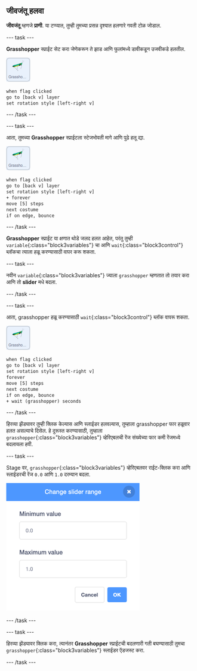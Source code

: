 ## जीवजंतू हलवा

**जीवजंतू** म्हणजे **प्राणी**. या टप्प्यात, तुम्ही तुमच्या प्रसन्न दृश्यात हलणारे गवती टोळ जोडाल.

--- task ---

**Grasshopper** स्प्राईट सेट करा जेणेकरून ते झाड आणि फुलांमध्ये डावीकडून उजवीकडे हलतील.

![Grasshopper स्प्राईटची इमेज](images/grasshopper-sprite.png)

```blocks3
when flag clicked
go to [back v] layer
set rotation style [left-right v]
```

--- /task ---

--- task ---

आता, तुमच्या **Grasshopper** स्प्राईटला स्टेजभोवती मागे आणि पुढे हलू द्या.

![grasshopper स्प्राईटची इमेज](images/grasshopper-sprite.png)

```blocks3
when flag clicked
go to [back v] layer
set rotation style [left-right v]
+ forever
move [5] steps
next costume
if on edge, bounce
```
--- /task ---

**Grasshopper** स्प्राईट या क्षणात थोडे जलद हलत आहेत, परंतु तुम्ही `variable`{:class="block3variables"} चा आणि `wait`{:class="block3control"} ब्लॉकचा त्याला हळू करण्यासाठी वापर करू शकता.

--- task ---

नवीन `variable`{:class="block3variables"} ज्याला `grasshopper` म्हणतात तो तयार करा आणि तो **slider** मधे बदला.

--- /task ---

--- task ---

आता, grasshopper हळू करण्यासाठी `wait`{:class="block3control"} ब्लॉक वापरू शकता.

![grasshopper स्प्राईटची इमेज](images/grasshopper-sprite.png)

```blocks3
when flag clicked
go to [back v] layer
set rotation style [left-right v]
forever
move [5] steps
next costume
if on edge, bounce
+ wait (grasshopper) seconds
```

--- /task ---

हिरव्या झेंड्यावर तुम्ही क्लिक केल्यास आणि स्लाईडर हलवल्यास, तुम्हाला grasshopper फार हळूवार हलत असल्याचे दिसेल. हे दुरूस्त करण्यासाठी, तुम्हाला `grasshopper`{:class="block3variables"} व्हेरिएबलची रेंज संख्येच्या फार कमी रेंजमध्ये बदलायला हवी.

--- task ---

Stage वर, `grasshopper`{:class="block3variables"} व्हेरिएबलवर राईट-क्लिक करा आणि स्लाईडरची रेंज `0.0` आणि `1.0` दरम्यान बदला.

![grasshopper रेंजची इमेज](images/grasshopper-range.png)

--- /task ---

--- task ---

हिरव्या झेंड्यावर क्लिक करा, त्यानंतर **Grasshopper** स्प्राईटची बदलणारी गती बघण्यासाठी तुमचा `grasshopper`{:class="block3variables"} स्लाईडर ऍडजस्ट करा.

--- /task ---



